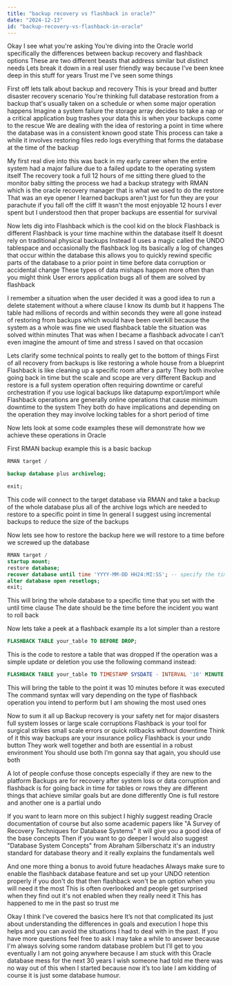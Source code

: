 ```yaml
---
title: "backup recovery vs flashback in oracle?"
date: "2024-12-13"
id: "backup-recovery-vs-flashback-in-oracle"
---
```


Okay I see what you're asking You're diving into the Oracle world specifically the differences between backup recovery and flashback options These are two different beasts that address similar but distinct needs Lets break it down in a real user friendly way because I've been knee deep in this stuff for years Trust me I've seen some things

First off lets talk about backup and recovery This is your bread and butter disaster recovery scenario You're thinking full database restoration from a backup that's usually taken on a schedule or when some major operation happens Imagine a system failure the storage array decides to take a nap or a critical application bug trashes your data this is when your backups come to the rescue We are dealing with the idea of restoring a point in time where the database was in a consistent known good state This process can take a while it involves restoring files redo logs everything that forms the database at the time of the backup

My first real dive into this was back in my early career when the entire system had a major failure due to a failed update to the operating system itself The recovery took a full 12 hours of me sitting there glued to the monitor baby sitting the process we had a backup strategy with RMAN which is the oracle recovery manager that is what we used to do the restore That was an eye opener I learned backups aren't just for fun they are your parachute if you fall off the cliff It wasn't the most enjoyable 12 hours I ever spent but I understood then that proper backups are essential for survival

Now lets dig into Flashback which is the cool kid on the block Flashback is different Flashback is your time machine within the database itself It doesnt rely on traditional physical backups Instead it uses a magic called the UNDO tablespace and occasionally the flashback log its basically a log of changes that occur within the database this allows you to quickly rewind specific parts of the database to a prior point in time before data corruption or accidental change These types of data mishaps happen more often than you might think User errors application bugs all of them are solved by flashback

I remember a situation when the user decided it was a good idea to run a delete statement without a where clause I know its dumb but it happens The table had millions of records and within seconds they were all gone instead of restoring from backups which would have been overkill because the system as a whole was fine we used flashback table the situation was solved within minutes That was when I became a flashback advocate I can’t even imagine the amount of time and stress I saved on that occasion

Lets clarify some technical points to really get to the bottom of things First of all recovery from backups is like restoring a whole house from a blueprint Flashback is like cleaning up a specific room after a party They both involve going back in time but the scale and scope are very different Backup and restore is a full system operation often requiring downtime or careful orchestration if you use logical backups like datapump export/import while Flashback operations are generally online operations that cause minimum downtime to the system They both do have implications and depending on the operation they may involve locking tables for a short period of time

Now lets look at some code examples these will demonstrate how we achieve these operations in Oracle

First RMAN backup example this is a basic backup

```sql
RMAN target /

backup database plus archivelog;

exit;
```

This code will connect to the target database via RMAN and take a backup of the whole database plus all of the archive logs which are needed to restore to a specific point in time In general I suggest using incremental backups to reduce the size of the backups

Now lets see how to restore the backup here we will restore to a time before we screwed up the database

```sql
RMAN target /
startup mount;
restore database;
recover database until time 'YYYY-MM-DD HH24:MI:SS'; -- specify the time you want to recover to
alter database open resetlogs;
exit;
```

This will bring the whole database to a specific time that you set with the until time clause The date should be the time before the incident you want to roll back

Now lets take a peek at a flashback example its a lot simpler than a restore

```sql
FLASHBACK TABLE your_table TO BEFORE DROP;
```

This is the code to restore a table that was dropped If the operation was a simple update or deletion you use the following command instead:

```sql
FLASHBACK TABLE your_table TO TIMESTAMP SYSDATE - INTERVAL '10' MINUTE;
```

This will bring the table to the point it was 10 minutes before it was executed The command syntax will vary depending on the type of flashback operation you intend to perform but I am showing the most used ones

Now to sum it all up Backup recovery is your safety net for major disasters full system losses or large scale corruptions Flashback is your tool for surgical strikes small scale errors or quick rollbacks without downtime Think of it this way backups are your insurance policy Flashback is your undo button They work well together and both are essential in a robust environment You should use both I’m gonna say that again, you should use both

A lot of people confuse those concepts especially if they are new to the platform Backups are for recovery after system loss or data corruption and flashback is for going back in time for tables or rows they are different things that achieve similar goals but are done differently One is full restore and another one is a partial undo

If you want to learn more on this subject I highly suggest reading Oracle documentation of course but also some academic papers like "A Survey of Recovery Techniques for Database Systems" it will give you a good idea of the base concepts Then if you want to go deeper I would also suggest "Database System Concepts" from Abraham Silberschatz it's an industry standard for database theory and it really explains the fundamentals well

And one more thing a bonus to avoid future headaches Always make sure to enable the flashback database feature and set up your UNDO retention properly if you don't do that then flashback won't be an option when you will need it the most This is often overlooked and people get surprised when they find out it's not enabled when they really need it This has happened to me in the past so trust me

Okay I think I've covered the basics here It’s not that complicated its just about understanding the differences in goals and execution I hope this helps and you can avoid the situations I had to deal with in the past. If you have more questions feel free to ask I may take a while to answer because I'm always solving some random database problem but I’ll get to you eventually I am not going anywhere because I am stuck with this Oracle database mess for the next 30 years I wish someone had told me there was no way out of this when I started because now it’s too late I am kidding of course it is just some database humour.
